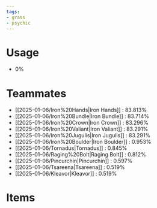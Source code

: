 ```yaml
---
tags:
- grass
- psychic
---
```

# Usage
- 0%
# Teammates
- [[2025-01-06/Iron%20Hands|Iron Hands]] : 83.813%
- [[2025-01-06/Iron%20Bundle|Iron Bundle]] : 83.714%
- [[2025-01-06/Iron%20Crown|Iron Crown]] : 83.296%
- [[2025-01-06/Iron%20Valiant|Iron Valiant]] : 83.291%
- [[2025-01-06/Iron%20Jugulis|Iron Jugulis]] : 83.291%
- [[2025-01-06/Iron%20Boulder|Iron Boulder]] : 0.953%
- [[2025-01-06/Tornadus|Tornadus]] : 0.845%
- [[2025-01-06/Raging%20Bolt|Raging Bolt]] : 0.812%
- [[2025-01-06/Pincurchin|Pincurchin]] : 0.597%
- [[2025-01-06/Tsareena|Tsareena]] : 0.519%
- [[2025-01-06/Kleavor|Kleavor]] : 0.519%
# Items